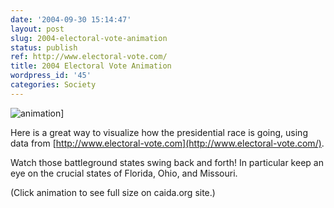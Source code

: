 ```yaml
---
date: '2004-09-30 15:14:47'
layout: post
slug: 2004-electoral-vote-animation
status: publish
ref: http://www.electoral-vote.com/
title: 2004 Electoral Vote Animation
wordpress_id: '45'
categories: Society
---
```


![animation](https://web.archive.org/web/20040831201756if_/http://electoral-vote.caida.org:80/all2004-fast.gif)]

Here is a great way to visualize how the presidential race is going, using data from [http://www.electoral-vote.com](http://www.electoral-vote.com/).

Watch those battleground states swing back and forth!  In particular keep an eye on the crucial states of Florida, Ohio, and Missouri.

(Click animation to see full size on caida.org site.)
